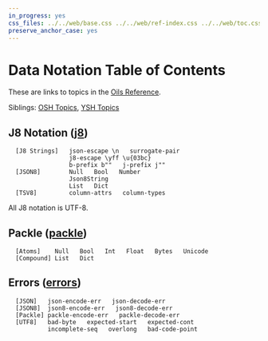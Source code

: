 ```yaml
---
in_progress: yes
css_files: ../../web/base.css ../../web/ref-index.css ../../web/toc.css
preserve_anchor_case: yes
---
```


Data Notation Table of Contents
===

These are links to topics in the [Oils Reference](index.html).

Siblings: [OSH Topics](toc-osh.html), [YSH Topics](toc-ysh.html)

<div id="toc">
</div>

<h2 id="j8-notation">
  J8 Notation
  (<a class="group-link" href="chap-j8.html">j8</a>)
</h2>

```chapter-links-data-lang
  [J8 Strings]   json-escape \n   surrogate-pair
                 j8-escape \yff \u{03bc}
                 b-prefix b""   j-prefix j"" 
  [JSON8]        Null   Bool   Number   
                 Json8String
                 List   Dict
  [TSV8]         column-attrs   column-types
```

All J8 notation is UTF-8.

<h2 id="packle">
  Packle
  (<a class="group-link" href="chap-packle.html">packle</a>)
</h2>

```chapter-links-packle
  [Atoms]    Null   Bool   Int   Float   Bytes   Unicode
  [Compound] List   Dict
```

<h2 id="errors">
  Errors
  (<a class="group-link" href="chap-errors.html">errors</a>)
</h2>

```chapter-links-errors
  [JSON]   json-encode-err   json-decode-err
  [JSON8]  json8-encode-err   json8-decode-err
  [Packle] packle-encode-err   packle-decode-err   
  [UTF8]   bad-byte   expected-start   expected-cont
           incomplete-seq   overlong   bad-code-point
```
